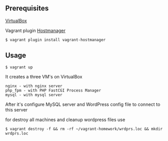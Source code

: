Prerequisites
-------------

[VirtualBox](https://www.virtualbox.org/)

Vagrant plugin [Hostmanager](https://github.com/devopsgroup-io/vagrant-hostmanager) 

    $ vagrant plugin install vagrant-hostmanager

Usage
-----

    $ vagrant up

It creates a three VM's on VirtualBox
```
nginx - with nginx server 
php_fpm - with PHP FastCGI Process Manager
mysql - with mysql server
```
After it's configure MySQL server and WordPress config file to connect to this server

for destroy all machines and cleanup wordpress files use

    $ vagrant destroy -f && rm -rf ~/vagrant-homework/wrdprs.loc && mkdir wrdprs.loc
